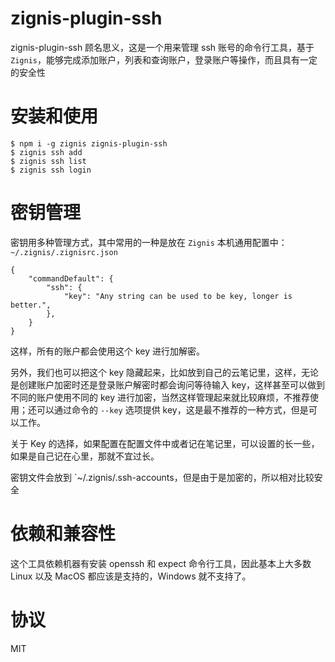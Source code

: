 # zignis-plugin-ssh

zignis-plugin-ssh 顾名思义，这是一个用来管理 ssh 账号的命令行工具，基于 `Zignis`，能够完成添加账户，列表和查询账户，登录账户等操作，而且具有一定的安全性

# 安装和使用

```
$ npm i -g zignis zignis-plugin-ssh
$ zignis ssh add
$ zignis ssh list
$ zignis ssh login
```

# 密钥管理

密钥用多种管理方式，其中常用的一种是放在 `Zignis` 本机通用配置中：`~/.zignis/.zignisrc.json`

```
{
    "commandDefault": {
        "ssh": {
            "key": "Any string can be used to be key, longer is better.",
        },
    }
}
```

这样，所有的账户都会使用这个 key 进行加解密。

另外，我们也可以把这个 key 隐藏起来，比如放到自己的云笔记里，这样，无论是创建账户加密时还是登录账户解密时都会询问等待输入 key，这样甚至可以做到不同的账户使用不同的 key 进行加密，当然这样管理起来就比较麻烦，不推荐使用；还可以通过命令的 `--key` 选项提供 key，这是最不推荐的一种方式，但是可以工作。

关于 Key 的选择，如果配置在配置文件中或者记在笔记里，可以设置的长一些，如果是自己记在心里，那就不宜过长。

密钥文件会放到 `~/.zignis/.ssh-accounts，但是由于是加密的，所以相对比较安全

# 依赖和兼容性

这个工具依赖机器有安装 openssh 和 expect 命令行工具，因此基本上大多数 Linux 以及 MacOS 都应该是支持的，Windows 就不支持了。

# 协议

MIT